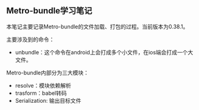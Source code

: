## Metro-bundle学习笔记

本笔记主要记录Metro-bundle的文件加载、打包的过程。当前版本为0.38.1。

主要涉及到的命令：
- unbundle：这个命令在android上会打成多个小文件，在ios端会打成一个大文件。

Metro-bundle内部分为三大模块：
- resolve：模块依赖解析
- trasform：babel转码
- Serialization: 输出目标文件
